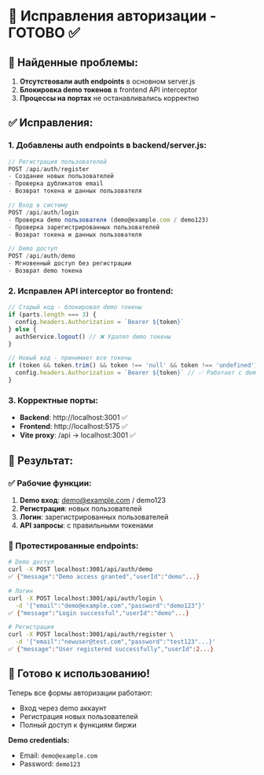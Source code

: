 # 🔧 Исправления авторизации - ГОТОВО ✅

## 🚨 Найденные проблемы:
1. **Отсутствовали auth endpoints** в основном server.js
2. **Блокировка demo токенов** в frontend API interceptor
3. **Процессы на портах** не останавливались корректно

## ✅ Исправления:

### 1. Добавлены auth endpoints в backend/server.js:
```javascript
// Регистрация пользователей
POST /api/auth/register
- Создание новых пользователей
- Проверка дубликатов email
- Возврат токена и данных пользователя

// Вход в систему  
POST /api/auth/login
- Проверка demo пользователя (demo@example.com / demo123)
- Проверка зарегистрированных пользователей
- Возврат токена и данных пользователя

// Demo доступ
POST /api/auth/demo  
- Мгновенный доступ без регистрации
- Возврат demo токена
```

### 2. Исправлен API interceptor во frontend:
```javascript
// Старый код - блокировал demo токены
if (parts.length === 3) {
  config.headers.Authorization = `Bearer ${token}`
} else {
  authService.logout() // ❌ Удалял demo токены
}

// Новый код - принимает все токены  
if (token && token.trim() && token !== 'null' && token !== 'undefined') {
  config.headers.Authorization = `Bearer ${token}` // ✅ Работает с demo
}
```

### 3. Корректные порты:
- **Backend**: http://localhost:3001 ✅
- **Frontend**: http://localhost:5175 ✅
- **Vite proxy**: /api -> localhost:3001 ✅

## 🎯 Результат:

### ✅ Рабочие функции:
1. **Demo вход**: demo@example.com / demo123
2. **Регистрация**: новых пользователей 
3. **Логин**: зарегистрированных пользователей
4. **API запросы**: с правильными токенами

### 🧪 Протестированные endpoints:
```bash
# Demo доступ
curl -X POST localhost:3001/api/auth/demo
✅ {"message":"Demo access granted","userId":"demo"...}

# Логин
curl -X POST localhost:3001/api/auth/login \
  -d '{"email":"demo@example.com","password":"demo123"}'
✅ {"message":"Login successful","userId":"demo"...}

# Регистрация  
curl -X POST localhost:3001/api/auth/register \
  -d '{"email":"newuser@test.com","password":"test123"...}'
✅ {"message":"User registered successfully","userId":2...}
```

## 🚀 Готово к использованию!

Теперь все формы авторизации работают:
- Вход через demo аккаунт
- Регистрация новых пользователей  
- Полный доступ к функциям биржи

**Demo credentials:**
- Email: `demo@example.com`
- Password: `demo123`